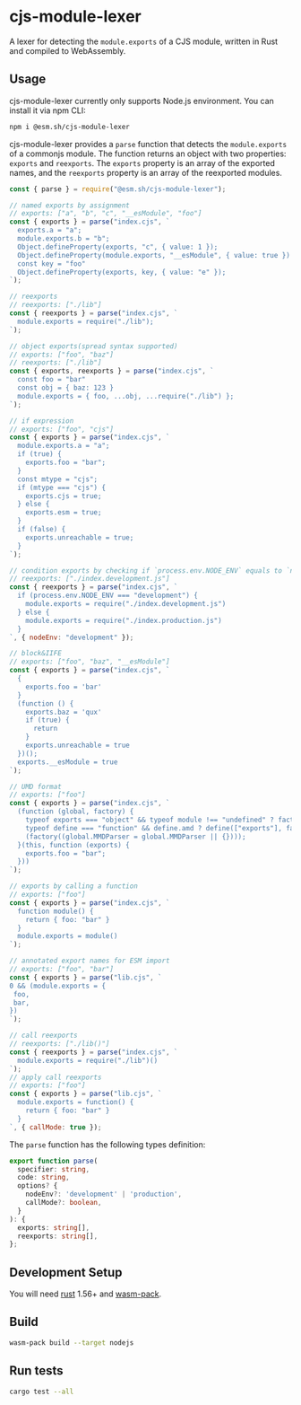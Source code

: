 # cjs-module-lexer

A lexer for detecting the `module.exports` of a CJS module, written in Rust and compiled to WebAssembly.

## Usage

cjs-module-lexer currently only supports Node.js environment. You can install it via npm CLI:

```bash
npm i @esm.sh/cjs-module-lexer
```

cjs-module-lexer provides a `parse` function that detects the `module.exports` of a commonjs module. The function returns an object with two properties: `exports` and `reexports`. The `exports` property is an array of the exported names, and the `reexports` property is an array of the reexported modules.

```js
const { parse } = require("@esm.sh/cjs-module-lexer");

// named exports by assignment
// exports: ["a", "b", "c", "__esModule", "foo"]
const { exports } = parse("index.cjs", `
  exports.a = "a";
  module.exports.b = "b";
  Object.defineProperty(exports, "c", { value: 1 });
  Object.defineProperty(module.exports, "__esModule", { value: true })
  const key = "foo"
  Object.defineProperty(exports, key, { value: "e" });
`);

// reexports
// reexports: ["./lib"]
const { reexports } = parse("index.cjs", `
  module.exports = require("./lib");
`);

// object exports(spread syntax supported)
// exports: ["foo", "baz"]
// reexports: ["./lib"]
const { exports, reexports } = parse("index.cjs", `
  const foo = "bar"
  const obj = { baz: 123 }
  module.exports = { foo, ...obj, ...require("./lib") };
`);

// if expression
// exports: ["foo", "cjs"]
const { exports } = parse("index.cjs", `
  module.exports.a = "a";
  if (true) {
    exports.foo = "bar";
  }
  const mtype = "cjs";
  if (mtype === "cjs") {
    exports.cjs = true;
  } else {
    exports.esm = true;
  }
  if (false) {
    exports.unreachable = true;
  }
`);

// condition exports by checking if `process.env.NODE_ENV` equals to `nodeEnv` option
// reexports: ["./index.development.js"]
const { reexports } = parse("index.cjs", `
  if (process.env.NODE_ENV === "development") {
    module.exports = require("./index.development.js")
  } else {
    module.exports = require("./index.production.js")
  }
`, { nodeEnv: "development" });

// block&IIFE
// exports: ["foo", "baz", "__esModule"]
const { exports } = parse("index.cjs", `
  {
    exports.foo = 'bar'
  }
  (function () {
    exports.baz = 'qux'
    if (true) {
      return
    }
    exports.unreachable = true
  })();
  exports.__esModule = true
`);

// UMD format
// exports: ["foo"]
const { exports } = parse("index.cjs", `
  (function (global, factory) {
    typeof exports === "object" && typeof module !== "undefined" ? factory(exports) :
    typeof define === "function" && define.amd ? define(["exports"], factory) :
    (factory((global.MMDParser = global.MMDParser || {})));
  }(this, function (exports) {
    exports.foo = "bar";
  }))
`);

// exports by calling a function
// exports: ["foo"]
const { exports } = parse("index.cjs", `
  function module() {
    return { foo: "bar" }
  }
  module.exports = module()
`);

// annotated export names for ESM import
// exports: ["foo", "bar"]
const { exports } = parse("lib.cjs", `
0 && (module.exports = {
 foo,
 bar,
})
`);

// call reexports
// reexports: ["./lib()"]
const { reexports } = parse("index.cjs", `
  module.exports = require("./lib")()
`);
// apply call reexports
// exports: ["foo"]
const { exports } = parse("lib.cjs", `
  module.exports = function() {
    return { foo: "bar" }
  }
`, { callMode: true });
```

The `parse` function has the following types definition:

```ts
export function parse(
  specifier: string,
  code: string,
  options? {
    nodeEnv?: 'development' | 'production',
    callMode?: boolean,
  }
): {
  exports: string[],
  reexports: string[],
};
```

## Development Setup

You will need [rust](https://www.rust-lang.org/tools/install) 1.56+ and [wasm-pack](https://rustwasm.github.io/wasm-pack/installer/).

## Build

```bash
wasm-pack build --target nodejs
```

## Run tests

```bash
cargo test --all
```
